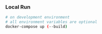 ### Local Run

```bash
# on development environment
# all environment variables are optional
docker-compose up (--build)
```
